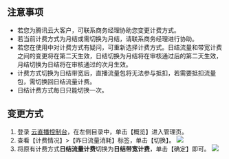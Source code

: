 ## 注意事项
- 若您为腾讯云大客户，可联系商务经理协助您变更计费方式。
- 若当前计费方式为月结或需切换为月结，请联系商务经理进行协助。
- 若您在使用中对计费方式有疑问，可重新选择计费方式。日结流量和带宽计费之间的变更将在第二天生效，日结切换为月结将在审核通过后的第二天生效，月结切换为日结将在审核通过的次月生效。
- 计费方式切换为日结带宽后，直播流量包将无法参与抵扣，若需要抵扣流量包，需切换回日结流量计费。
- 日结计费方式每日只能切换一次。


## 变更方式

1. 登录 [云直播控制台](https://console.cloud.tencent.com/live)，在左侧目录中，单击【概览】进入管理页。
2. 查看【计费情况】>【昨日流量消耗】标签，单击【切换】。
   ![](https://main.qcloudimg.com/raw/901c6cf051020a2f44e49ab0c164ebde.png)
3. 将原有计费方式**日结流量计费**切换为**日结带宽计费**，单击【确定】即可。
   ![](https://main.qcloudimg.com/raw/3317a957a3da146cb3a91d318b984466.png)

 
 
